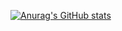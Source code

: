 [![Anurag's GitHub stats](https://github-readme-stats.vercel.app/api?username=Whitewolf1911&count_private=true&show_icons=true&theme=dark)](https://github.com/anuraghazra/github-readme-stats)
